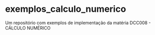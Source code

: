 # exemplos_calculo_numerico
Um  repositório com exemplos de implementação da matéria DCC008 - CÁLCULO NUMÉRICO
